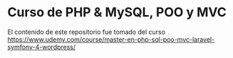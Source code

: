 # Curso de PHP & MySQL, POO y MVC

El contenido de este repositorio fue tomado del curso https://www.udemy.com/course/master-en-php-sql-poo-mvc-laravel-symfony-4-wordpress/
